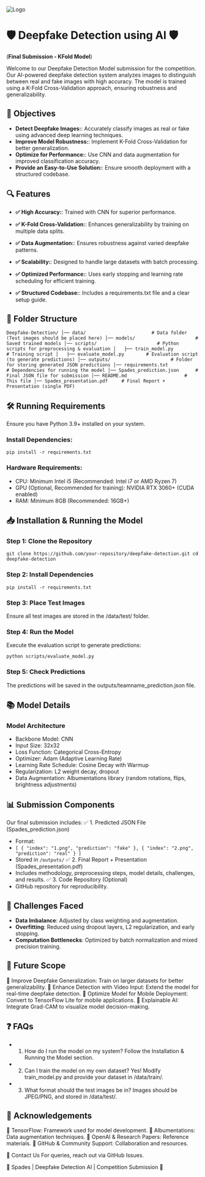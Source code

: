 
![Logo](https://i.ibb.co/ynZhg6bg/Picture1.png)


# 🛡️ Deepfake Detection using AI 🛡️

(**Final Submission - KFold Model**)

Welcome to our Deepfake Detection Model submission for the competition. Our AI-powered deepfake detection system analyzes images to distinguish between real and fake images with high accuracy. The model is trained using a K-Fold Cross-Validation approach, ensuring robustness and generalizability.

## 🎯 Objectives

- **Detect Deepfake Images:**: Accurately classify images as real or fake using advanced deep learning techniques.
- **Improve Model Robustness:**: Implement K-Fold Cross-Validation for better generalization.
- **Optimize for Performance:**: Use CNN and data augmentation for improved classification accuracy.
- **Provide an Easy-to-Use Solution:**: Ensure smooth deployment with a structured codebase.
  
## 🔍 Features

- **✅ High Accuracy:**: Trained with CNN for superior performance.

- **✅ K-Fold Cross-Validation:**: Enhances generalizability by training on multiple data splits.
- **✅ Data Augmentation:**: Ensures robustness against varied deepfake patterns.
- **✅ Scalability:**:  Designed to handle large datasets with batch processing.
- **✅ Optimized Performance:**: Uses early stopping and learning rate scheduling for efficient training.
- **✅ Structured Codebase:**: Includes a requirements.txt file and a clear setup guide.

## 📁 Folder Structure

`` Deepfake-Detection/
│── data/                        # Data folder (Test images should be placed here)
│── models/                      # Saved trained models
│── scripts/                      # Python scripts for preprocessing & evaluation
│   ├── train_model.py           # Training script
│   ├── evaluate_model.py        # Evaluation script (to generate predictions)
│── outputs/                      # Folder for storing generated JSON predictions
│── requirements.txt              # Dependencies for running the model
│── Spades_prediction.json      # Final JSON file for submission
│── README.md                     # This file
│── Spades_presentation.pdf     # Final Report + Presentation (single PDF) ``

## 🛠️ Running Requirements

Ensure you have Python 3.9+ installed on your system.

### Install Dependencies:
`` pip install -r requirements.txt ``

### Hardware Requirements:
- CPU: Minimum Intel i5 (Recommended: Intel i7 or AMD Ryzen 7)
- GPU (Optional, Recommended for training): NVIDIA RTX 3060+ (CUDA enabled)
- RAM: Minimum 8GB (Recommended: 16GB+)

## 📥 Installation & Running the Model

### Step 1: Clone the Repository
`` git clone https://github.com/your-repository/deepfake-detection.git
cd deepfake-detection ``

### Step 2: Install Dependencies
`` pip install -r requirements.txt ``

### Step 3: Place Test Images
Ensure all test images are stored in the /data/test/ folder.

### Step 4: Run the Model
Execute the evaluation script to generate predictions:

`` python scripts/evaluate_model.py ``

### Step 5: Check Predictions
The predictions will be saved in the outputs/teamname_prediction.json file.

## 📚 Model Details

### Model Architecture
- Backbone Model: CNN
- Input Size: 32x32
- Loss Function: Categorical Cross-Entropy
- Optimizer: Adam (Adaptive Learning Rate)
- Learning Rate Schedule: Cosine Decay with Warmup
- Regularization: L2 weight decay, dropout
- Data Augmentation: Albumentations library (random rotations, flips, brightness adjustments)

## 📊 Submission Components
Our final submission includes:
✅ 1. Predicted JSON File (Spades_prediction.json)
- Format:
- `` [
    { "index": "1.png", "prediction": "fake" },
    { "index": "2.png", "prediction": "real" }
] ``
- Stored in ``/outputs/``
✅ 2. Final Report + Presentation (Spades_presentation.pdf)
- Includes methodology, preprocessing steps, model details, challenges, and results.
✅ 3. Code Repository (Optional)
- GitHub repository for reproducibility.

## 🚧 Challenges Faced

- **Data Imbalance**: Adjusted by class weighting and augmentation.
- **Overfitting**: Reduced using dropout layers, L2 regularization, and early stopping.
- **Computation Bottlenecks**: Optimized by batch normalization and mixed precision training.


## 🔮 Future Scope

🔹 Improve Deepfake Generalization: Train on larger datasets for better generalizability.
🔹 Enhance Detection with Video Input: Extend the model for real-time deepfake detection.
🔹 Optimize Model for Mobile Deployment: Convert to TensorFlow Lite for mobile applications.
🔹 Explainable AI: Integrate Grad-CAM to visualize model decision-making.

## ❓ FAQs

- 1. How do I run the model on my system?
Follow the Installation & Running the Model section.

- 2. Can I train the model on my own dataset?
Yes! Modify train_model.py and provide your dataset in /data/train/.

- 3. What format should the test images be in?
Images should be JPEG/PNG, and stored in /data/test/.
   
## 🙌 Acknowledgements

🔹 TensorFlow: Framework used for model development.
🔹 Albumentations: Data augmentation techniques.
🔹 OpenAI & Research Papers: Reference materials.
🔹 GitHub & Community Support: Collaboration and resources.

🔗 Contact Us
For queries, reach out via GitHub Issues.

🚀 Spades | Deepfake Detection AI | Competition Submission 🚀

